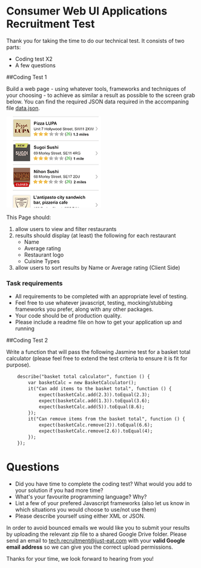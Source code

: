 Consumer Web UI Applications Recruitment Test
===========================================

Thank you for taking the time to do our technical test. It consists of two parts:

* Coding test X2
* A few questions

##Coding Test 1

Build a web page - using whatever tools, frameworks and techniques of your choosing - to achieve as similar a result as possible to the screen grab below. You can find the required JSON data required in the accompaning file <a href="data.json">data.json</a>. 

![Expected Result](result.gif)

This Page should:

1. allow users to view and filter restaurants
2. results should display (at least) the following for each restaurant
	* Name
	* Average rating
	* Restaurant logo
	* Cuisine Types
3. allow users to sort results by Name or Average rating (Client Side)

### Task requirements

- All requirements to be completed with an appropriate level of testing.
- Feel free to use whatever javascript, testing, mocking/stubbing frameworks you prefer, along with any other packages.
- Your code should be of production quality.
- Please include a readme file on how to get your application up and running
 
##Coding Test 2

Write a function that will pass the following Jasmine test for a basket total calculator (please feel free to extend the test criteria to ensure it is fit for purpose).

		describe("basket total calculator", function () {
			var basketCalc = new BasketCalculator();
			it("Can add items to the basket total", function () {
				expect(basketCalc.add(2.3)).toEqual(2.3);
				expect(basketCalc.add(1.3)).toEqual(3.6);
				expect(basketCalc.add(5)).toEqual(8.6);
			});
			it("Can remove items from the basket total", function () {
				expect(basketCalc.remove(2)).toEqual(6.6);
				expect(basketCalc.remove(2.6)).toEqual(4);
			});
		});


# Questions

* Did you have time to complete the coding test? What would you add to your solution if you had more time?
* What's your favourite programming language? Why?
* List a few of your prefered Javascript frameworks (also let us know in which situations you would choose to use/not use them)
* Please describe yourself using either XML or JSON.


In order to avoid bounced emails we would like you to submit your results by uploading the relevant zip file to a shared Google Drive folder. Please send an email to tech.recruitment@just-eat.com with your **valid Google email address** so we can give you the correct upload permissions.

Thanks for your time, we look forward to hearing from you!

